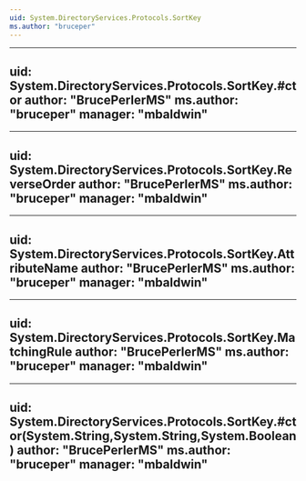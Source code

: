 ```yaml
---
uid: System.DirectoryServices.Protocols.SortKey
ms.author: "bruceper"
---
```


---
uid: System.DirectoryServices.Protocols.SortKey.#ctor
author: "BrucePerlerMS"
ms.author: "bruceper"
manager: "mbaldwin"
---

---
uid: System.DirectoryServices.Protocols.SortKey.ReverseOrder
author: "BrucePerlerMS"
ms.author: "bruceper"
manager: "mbaldwin"
---

---
uid: System.DirectoryServices.Protocols.SortKey.AttributeName
author: "BrucePerlerMS"
ms.author: "bruceper"
manager: "mbaldwin"
---

---
uid: System.DirectoryServices.Protocols.SortKey.MatchingRule
author: "BrucePerlerMS"
ms.author: "bruceper"
manager: "mbaldwin"
---

---
uid: System.DirectoryServices.Protocols.SortKey.#ctor(System.String,System.String,System.Boolean)
author: "BrucePerlerMS"
ms.author: "bruceper"
manager: "mbaldwin"
---
